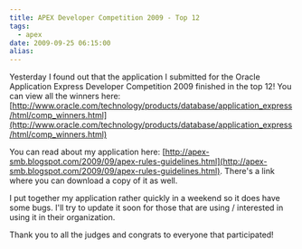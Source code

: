 ```yaml
---
title: APEX Developer Competition 2009 - Top 12
tags:
  - apex
date: 2009-09-25 06:15:00
alias:
---
```


Yesterday I found out that the application I submitted for the Oracle Application Express Developer Competition 2009 finished in the top 12! You can view all the winners here: [http://www.oracle.com/technology/products/database/application_express/html/comp_winners.html](http://www.oracle.com/technology/products/database/application_express/html/comp_winners.html)

You can read about my application here: [http://apex-smb.blogspot.com/2009/09/apex-rules-guidelines.html](http://apex-smb.blogspot.com/2009/09/apex-rules-guidelines.html). There's a link where you can download a copy of it as well.

I put together my application rather quickly in a weekend so it does have some bugs. I'll try to update it soon for those that are using / interested in using it in their organization.

Thank you to all the judges and congrats to everyone that participated!
